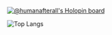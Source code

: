 [![@humanafterall's Holopin board](https://holopin.me/humanafterall)](https://holopin.io/@humanafterall)

![Top Langs](https://github-readme-stats.vercel.app/api/top-langs/?username=yom4n&theme=great-gatsby)


<!--
![GitHub stats](https://github-readme-stats.vercel.app/api?username=yom4n&show_icons=true&theme=tokyonight)

**SparshMc07/SparshMc07** is a ✨ _special_ ✨ repository because its `README.md` (this file) appears on your GitHub profile.

Here are some ideas to get you started:

- 🔭 I’m currently working on ...
- 🌱 I’m currently learning ...
- 👯 I’m looking to collaborate on ...
- 🤔 I’m looking for help with ...
- 💬 Ask me about ...
- 📫 How to reach me: ...
- 😄 Pronouns: ...
- ⚡ Fun fact: ...
-->
